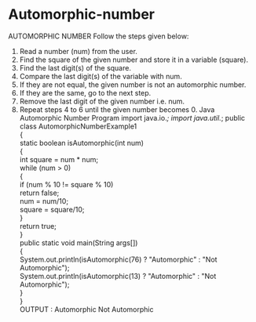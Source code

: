 # Automorphic-number
AUTOMORPHIC NUMBER
Follow the steps given below:
1.	Read a number (num) from the user.
2.	Find the square of the given number and store it in a variable (square).
3.	Find the last digit(s) of the square.
4.	Compare the last digit(s) of the variable with num.
5.	If they are not equal, the given number is not an automorphic number.
6.	If they are the same, go to the next step.
7.	Remove the last digit of the given number i.e. num.
8.	Repeat steps 4 to 6 until the given number becomes 0.
Java Automorphic Number Program
import java.io.*;
import java.util.*;
public class AutomorphicNumberExample1  
{   
static boolean isAutomorphic(int num)   
{   
int square = num * num;   
while (num > 0)   
{   
if (num % 10 != square % 10)   
return false;   
num = num/10;   
square = square/10;   
}   
return true;   
}   
public static void main(String args[])   
{   
System.out.println(isAutomorphic(76) ? "Automorphic" : "Not Automorphic");   
System.out.println(isAutomorphic(13) ? "Automorphic" : "Not Automorphic");   
}   
}  
OUTPUT :
Automorphic
Not Automorphic


